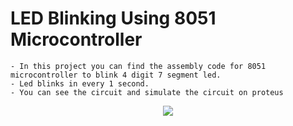 # LED Blinking Using 8051 Microcontroller

    - In this project you can find the assembly code for 8051 microcontroller to blink 4 digit 7 segment led.
    - Led blinks in every 1 second.
    - You can see the circuit and simulate the circuit on proteus
    
<p align="center">
<img src="https://user-images.githubusercontent.com/72643454/194723202-7e48b2e5-a778-4f33-99bf-22b12cf56fda.gif">
</p>
